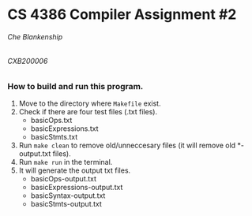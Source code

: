 CS 4386 Compiler Assignment #2
===
###### Che Blankenship
###### CXB200006
### How to build and run this program.

1. Move to the directory where `Makefile` exist.
2. Check if there are four test files (.txt files).
    - basicOps.txt
    - basicExpressions.txt
    - basicStmts.txt
3. Run `make clean` to remove old/unneccesary files (it will remove old *-output.txt files).
4. Run `make run` in the terminal.
5. It will generate the output txt files.
    - basicOps-output.txt
    - basicExpressions-output.txt
    - basicSyntax-output.txt
    - basicStmts-output.txt